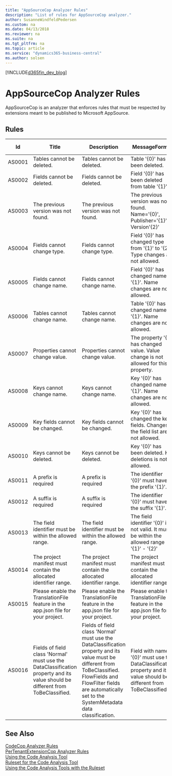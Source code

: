```yaml
---
title: "AppSourceCop Analyzer Rules"
description: "List of rules for AppSourceCop analyzer."
author: SusanneWindfeldPedersen
ms.custom: na
ms.date: 04/13/2018
ms.reviewer: na
ms.suite: na
ms.tgt_pltfrm: na
ms.topic: article
ms.service: "dynamics365-business-central"
ms.author: solsen
---
```


[!INCLUDE[d365fin_dev_blog](includes/d365fin_dev_blog.md)]

# AppSourceCop Analyzer Rules 
AppSourceCop is an analyzer that enforces rules that must be respected by extensions meant to be published to Microsoft AppSource.

## Rules 

|Id|Title|Description|MessageFormat|Category|Default Severity|IsEnabledbyDefault|
|--|-----|-----------|-------------|--------|----------------|------------------|
|AS0001|Tables cannot be deleted.|Tables cannot be deleted.|Table '{0}' has been deleted.|Upgrade|Error|true|
|AS0002|Fields cannot be deleted.|Fields cannot be deleted.|Field '{0}' has been deleted from table '{1}'.|Upgrade|Error|true|
|AS0003|The previous version was not found.|The previous version was not found.|The previous version was not found. Name='{0}', Publisher='{1}', Version'{2}'|Upgrade|Warning|true|
|AS0004|Fields cannot change type.|Fields cannot change type.|Field '{0}' has changed type from '{1}' to '{2}'. Type changes are not allowed.|Upgrade|Error|true|
|AS0005|Fields cannot change name.|Fields cannot change name.|Field '{0}' has changed name to '{1}'. Name changes are not allowed.|Upgrade|Error|true|
|AS0006|Tables cannot change name.|Tables cannot change name.|Table '{0}' has changed name to '{1}'. Name changes are not allowed.|Upgrade|Error|true|
|AS0007|Properties cannot change value.|Properties cannot change value.|The property '{0}' has changed value. Value change is not allowed for this property.|Upgrade|Error|true|
|AS0008|Keys cannot change name.|Keys cannot change name.|Key '{0}' has changed name to '{1}'. Name changes are not allowed.|Upgrade|Error|true|
|AS0009|Key fields cannot be changed.|Key fields cannot be changed.|Key '{0}' has changed the key fields. Changes to the field list are not allowed.|Upgrade|Error|true|
|AS0010|Keys cannot be deleted.|Keys cannot be deleted.|Key '{0}' has been deleted. Key deletions is not allowed.|Upgrade|Error|true|
|AS0011|A prefix is required|A prefix is required|The identifier '{0}' must have the prefix '{1}'.|Extensibility|Error|true|
|AS0012|A suffix is required|A suffix is required|The identifier '{0}' must have the suffix '{1}'.|Extensibility|Error|true|
|AS0013|The field identifier must be within the allowed range.|The field identifier must be within the allowed range.|The field identifier '{0}' is not valid. It must be within the allowed range '{1}' - '{2}'|Extensibility|Error|true|
|AS0014|The project manifest must contain the allocated identifier range.|The project manifest must contain the allocated identifier range.|The project manifest must contain the allocated identifier range.|Extensibility|Error|true|
|AS0015|Please enable the TranslationFile feature in the app.json file for your project.|Please enable the TranslationFile feature in the app.json file for your project.|Please enable the TranslationFile feature in the app.json file for your project.|Extensibility|Error|true|
|AS0016|Fields of field class 'Normal' must use the DataClassification property and its value should be different from ToBeClassified.|Fields of field class 'Normal' must use the DataClassification property and its value must be different from ToBeClassified. FlowFields and FlowFilter fields are automatically set to the SystemMetadata data classification.|Field with name '{0}' must use the DataClassification property and its value should be different from ToBeClassified.|Extensibility|Error|true|


## See Also 
[CodeCop Analyzer Rules](devenv-codeanalyzer-codecop-rules.md)   
[PerTenantExtensionCop Analyzer Rules](devenv-codeanalyzer-pertenantextensioncop-rules.md)  
[Using the Code Analysis Tool](devenv-using-code-analysis-tool.md)  
[Ruleset for the Code Analysis Tool](devenv-rule-set-syntax-for-code-analysis-tools.md)  
[Using the Code Analysis Tools with the Ruleset](devenv-using-code-analysis-tool-with-rule-set.md)